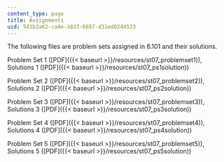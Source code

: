 ```yaml
---
content_type: page
title: Assignments
uid: 541b3a62-ca4e-3837-6657-d31ed0244533
---
```


The following files are problem sets assigned in 6.101 and their solutions.

Problem Set 1 ([PDF]({{< baseurl >}}/resources/st07_problemset1)), Solutions 1 ([PDF]({{< baseurl >}}/resources/st07_ps1solution))

Problem Set 2 ([PDF]({{< baseurl >}}/resources/st07_problemset2)), Solutions 2 ([PDF]({{< baseurl >}}/resources/st07_ps2solution))

Problem Set 3 ([PDF]({{< baseurl >}}/resources/st07_problemset3)), Solutions 3 ([PDF]({{< baseurl >}}/resources/st07_ps3solution))

Problem Set 4 ([PDF]({{< baseurl >}}/resources/st07_problemset4)), Solutions 4 ([PDF]({{< baseurl >}}/resources/st07_ps4solution))

Problem Set 5 ([PDF]({{< baseurl >}}/resources/st07_problemset5)), Solutions 5 ([PDF]({{< baseurl >}}/resources/st07_ps5solution))